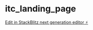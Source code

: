 # itc_landing_page

[Edit in StackBlitz next generation editor ⚡️](https://stackblitz.com/~/github.com/kiri3914/itc_landing_page)